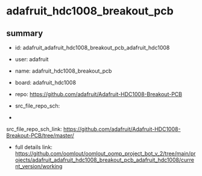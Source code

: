# adafruit_hdc1008_breakout_pcb
 
## summary 
* id: adafruit_adafruit_hdc1008_breakout_pcb_adafruit_hdc1008
* user: adafruit
* name: adafruit_hdc1008_breakout_pcb
* board: adafruit_hdc1008
* repo: https://github.com/adafruit/Adafruit-HDC1008-Breakout-PCB



* src_file_repo_sch: 
*
 src_file_repo_sch_link: https://github.com/adafruit/Adafruit-HDC1008-Breakout-PCB/tree/master/
* full details link: https://github.com/oomlout/oomlout_oomp_project_bot_v_2/tree/main/projects/adafruit_adafruit_hdc1008_breakout_pcb_adafruit_hdc1008/current_version/working  






